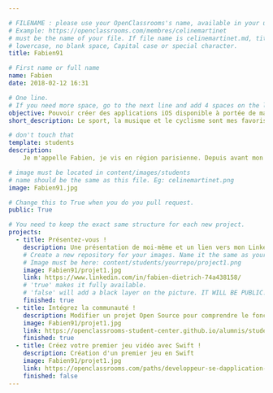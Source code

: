```yaml
---

# FILENAME : please use your OpenClassrooms's name, available in your url.
# Example: https://openclassrooms.com/membres/celinemartinet
# must be the name of your file. If file name is celinemartinet.md, title is celinemartinet.
# lowercase, no blank space, Capital case or special character.
title: Fabien91

# First name or full name
name: Fabien
date: 2018-02-12 16:31

# One line.
# If you need more space, go to the next line and add 4 spaces on the left, as in 'description'.
objective: Pouvoir créer des applications iOS disponible à portée de main.
short_description: Le sport, la musique et le cyclisme sont mes favoris.

# don't touch that
template: students
description:
    Je m'appelle Fabien, je vis en région parisienne. Depuis avant mon bac je me suis intéressé au dévellopement d'application iOS. J'ai donc poursuivit dans cette voie et suivre le parcours iOS. J'espère en tirer le maximum que possible avec vous.

# image must be located in content/images/students
# name should be the same as this file. Eg: celinemartinet.png
image: Fabien91.jpg

# Change this to True when you do you pull request.
public: True

# You need to keep the exact same structure for each new project.
projects:
  - title: Présentez-vous !
    description: Une présentation de moi-même et un lien vers mon LinkedIn
    # Create a new repository for your images. Name it the same as your nickname and profile picture.
    # Image must be here: content/students/yourrepo/project1.png
    image: Fabien91/projet1.jpg
    link: https://www.linkedin.com/in/fabien-dietrich-74a438158/
    # 'true' makes it fully available.
    # 'false' will add a black layer on the picture. IT WILL BE PUBLIC!
    finished: true
  - title: Intégrez la communauté !
    description: Modifier un projet Open Source pour comprendre le fonctionnement de Git, de Github et des pull requests.
    image: Fabien91/projet1.jpg
    link: https://openclassrooms-student-center.github.io/alumnis/students/matthieu44.html
    finished: true
  - title: Créez votre premier jeu vidéo avec Swift !
    description: Création d'un premier jeu en Swift
    image: Fabien91/projet1.jpg
    link: https://openclassrooms.com/paths/developpeur-se-dapplication-ios
    finished: false
---
```

